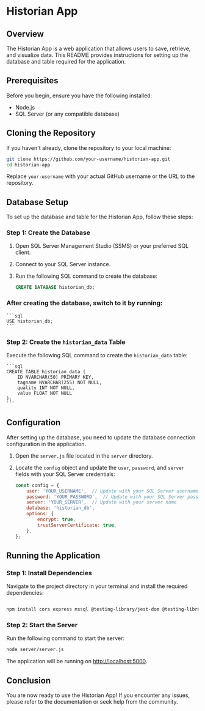 
# Historian App

## Overview

The Historian App is a web application that allows users to save, retrieve, and visualize data. This README provides instructions for setting up the database and table required for the application.

## Prerequisites

Before you begin, ensure you have the following installed:

- Node.js
- SQL Server (or any compatible database)

## Cloning the Repository

If you haven't already, clone the repository to your local machine:

```bash
git clone https://github.com/your-username/historian-app.git
cd historian-app
```

Replace `your-username` with your actual GitHub username or the URL to the repository.

## Database Setup

To set up the database and table for the Historian App, follow these steps:

### Step 1: Create the Database

1. Open SQL Server Management Studio (SSMS) or your preferred SQL client.
2. Connect to your SQL Server instance.
3. Run the following SQL command to create the database:

    ```sql
    CREATE DATABASE historian_db;
    ```

### After creating the database, switch to it by running:

    ```sql
    USE historian_db;
    ```

### Step 2: Create the `historian_data` Table

Execute the following SQL command to create the `historian_data` table:

    ```sql
    CREATE TABLE historian_data (
        ID NVARCHAR(50) PRIMARY KEY,
        tagname NVARCHAR(255) NOT NULL,
        quality INT NOT NULL,
        value FLOAT NOT NULL
    );
    ```

## Configuration

After setting up the database, you need to update the database connection configuration in the application.

1. Open the `server.js` file located in the `server` directory.
2. Locate the `config` object and update the `user`, `password`, and `server` fields with your SQL Server credentials:

    ```javascript
    const config = {
        user: 'YOUR_USERNAME',  // Update with your SQL Server username
        password: 'YOUR_PASSWORD',  // Update with your SQL Server password
        server: 'YOUR_SERVER',  // Update with your server name
        database: 'historian_db',
        options: {
            encrypt: true,
            trustServerCertificate: true,
        },
    };
    ```

## Running the Application

### Step 1: Install Dependencies

Navigate to the project directory in your terminal and install the required dependencies:

```bash

npm install cors express mssql @testing-library/jest-dom @testing-library/react @testing-library/user-event axios chart.js multer papaparse react react-chartjs-2 react-dom react-scripts react-table uuid web-vitals

```

### Step 2: Start the Server

Run the following command to start the server:

```bash
node server/server.js
```

The application will be running on [http://localhost:5000](http://localhost:5000).

## Conclusion

You are now ready to use the Historian App! If you encounter any issues, please refer to the documentation or seek help from the community.


